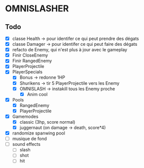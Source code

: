 ﻿# OMNISLASHER

## Todo
- [x] classe Health -> pour identifer ce qui peut prendre des dégats
- [x] classe Damager -> pour identifer ce qui peut faire des dégats
- [x] refacto de Enemy, qui n'est plus à jour avec le gameplay
- [x] Finir CloseEnemy
- [x] Finir RangedEnemy
- [x] PlayerProjectile
- [x] PlayerSpecials
	- [x] Bonus -> redonne 1HP
	- [x] Shurikens -> tir 5 PlayerProjectile vers les Enemy
	- [x] OMNISLASH -> instakill tous les Enemy proche
		- [x] Anim cool
- [x] Pools
	- [x] RangedEnemy
	- [x] PlayerProjectile
- [x] Gamemodes
	- [x] classic (3hp, score normal)
	- [x] juggernaut (on damage -> death, score*4)
- [x] randomize spanwing pool
- [ ] musique de fond
- [ ] sound effects
	- [ ] slash
	- [ ] shot
	- [ ] hit